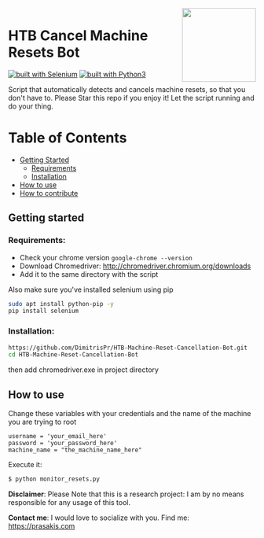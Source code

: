 
<img src="https://cdn1.iconfinder.com/data/icons/communications-network-2/109/Bird-DeliveringLetter-512.png" width="150" align="right">

# HTB Cancel Machine Resets Bot

[![built with Selenium](https://img.shields.io/badge/built%20with-Selenium-yellow.svg)](https://github.com/SeleniumHQ/selenium)
[![built with Python3](https://img.shields.io/badge/built%20with-Python3-red.svg)](https://www.python.org/)

Script that automatically detects and cancels machine resets, so that you don't have to. 
Please Star this repo if you enjoy it!
Let the script running and do your thing.


Table of Contents
=================

* [Getting Started](#getting-started)
  * [Requirements](#requirements)
  * [Installation](#installation)
* [How to use](#how-to-use)  
* [How to contribute](#how-to-contribute)  

## Getting started

### Requirements:
  - Check your chrome version `google-chrome --version`
  - Download Chromedriver: http://chromedriver.chromium.org/downloads
  - Add it to the same directory with the script
  
  Also make sure you've installed selenium using pip
  ```bash
  sudo apt install python-pip -y
  pip install selenium 
  ```
  
### Installation:

```bash
https://github.com/DimitrisPr/HTB-Machine-Reset-Cancellation-Bot.git
cd HTB-Machine-Reset-Cancellation-Bot
```

then add chromedriver.exe in project directory

## How to use

Change these variables with your credentials and the name of the machine you are trying to root

```
username = 'your_email_here'
password = 'your_password_here'
machine_name = "the_machine_name_here"
```

Execute it:

```bash
$ python monitor_resets.py
```

**Disclaimer**: Please Note that this is a research project: I am by no means responsible for any usage of this tool. 

**Contact me**: I would love to socialize with you. Find me: https://prasakis.com
